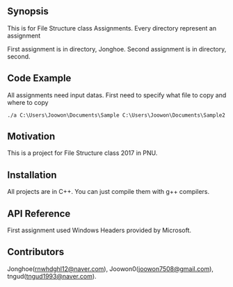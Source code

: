 ## Synopsis

This is for File Structure class Assignments. 
Every directory represent an assignment

First assignment is in directory, Jonghoe.
Second assignment is in directory, second.

## Code Example

All assignments need input datas.
First need to specify what file to copy and where to copy
```
./a C:\Users\Joowon\Documents\Sample C:\Users\Joowon\Documents\Sample2
```

## Motivation

This is a project for File Structure class 2017 in PNU.


## Installation

All projects are in C++. You can just compile them with g++ compilers.

## API Reference

First assignment used Windows Headers provided by Microsoft.

## Contributors

Jonghoe(rnwhdghl12@naver.com), Joowon0(joowon7508@gmail.com), tngud(tngud1993@naver.com).

